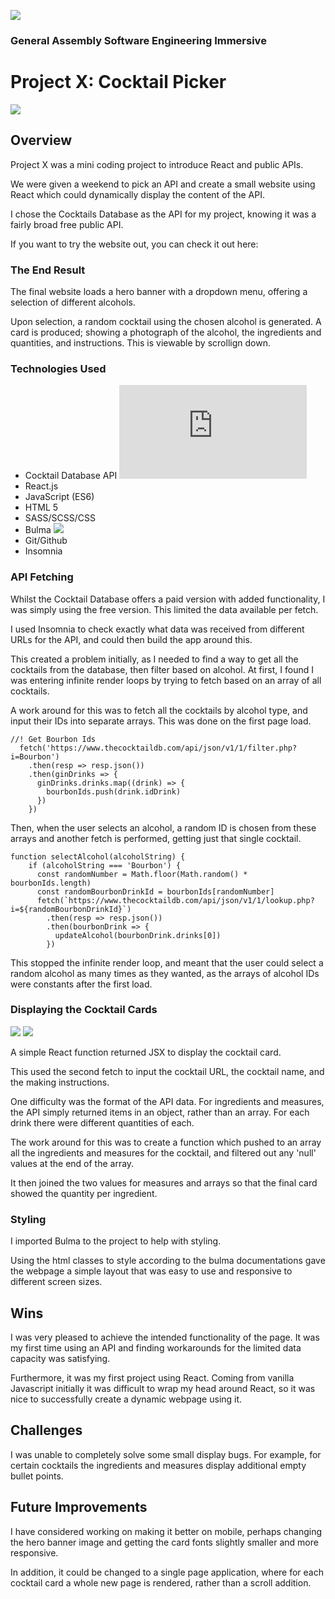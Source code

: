 ![](images/GALogo.png)

### General Assembly Software Engineering Immersive

# Project X: Cocktail Picker

![](images/Homepage.png)

## Overview

Project X was a mini coding project to introduce React and public APIs. 

We were given a weekend to pick an API and create a small website using React which could dynamically display the content of the API. 

I chose the Cocktails Database as the API for my project, knowing it was a fairly broad free public API. 

If you want to try the website out, you can check it out here: [](https://jschenk8.github.io/GAProject-X/#)

### The End Result

The final website loads a hero banner with a dropdown menu, offering a selection of different alcohols. 

Upon selection, a random cocktail using the chosen alcohol is generated. A card is produced; showing a photograph of the alcohol, the ingredients and quantities, and instructions. This is viewable by scrollign down. 

### Technologies Used

* Cocktail Database API ![](https://www.thecocktaildb.com/api.php)
* React.js
* JavaScript (ES6)
* HTML 5
* SASS/SCSS/CSS
* Bulma ![](bulma.io)
* Git/Github
* Insomnia


### API Fetching

Whilst the Cocktail Database offers a paid version with added functionality, I was simply using the free version. This limited the data available per fetch. 

I used Insomnia to check exactly what data was received from different URLs for the API, and could then build the app around this.

This created a problem initially, as I needed to find a way to get all the cocktails from the database, then filter based on alcohol. At first, I found I was entering infinite render loops by trying to fetch based on an array of all cocktails. 

A work around for this was to fetch all the cocktails by alcohol type, and input their IDs into separate arrays. This was done on the first page load. 

```
//! Get Bourbon Ids
  fetch('https://www.thecocktaildb.com/api/json/v1/1/filter.php?i=Bourbon')
    .then(resp => resp.json())
    .then(ginDrinks => {
      ginDrinks.drinks.map((drink) => {
        bourbonIds.push(drink.idDrink)
      })
    })
```

Then, when the user selects an alcohol, a random ID is chosen from these arrays and another fetch is performed, getting just that single cocktail. 

```
function selectAlcohol(alcoholString) {
    if (alcoholString === 'Bourbon') {
      const randomNumber = Math.floor(Math.random() * bourbonIds.length)
      const randomBourbonDrinkId = bourbonIds[randomNumber]
      fetch(`https://www.thecocktaildb.com/api/json/v1/1/lookup.php?i=${randomBourbonDrinkId}`)
        .then(resp => resp.json())
        .then(bourbonDrink => {
          updateAlcohol(bourbonDrink.drinks[0])
        })
```

This stopped the infinite render loop, and meant that the user could select a random alcohol as many times as they wanted, as the arrays of alcohol IDs were constants after the first load. 


### Displaying the Cocktail Cards

![](images/CocktailPhoto.png)
![](images/IngredientsandMeasures.png)

A simple React function returned JSX to display the cocktail card. 

This used the second fetch to input the cocktail URL, the cocktail name, and the making instructions. 

One difficulty was the format of the API data. For ingredients and measures, the API simply returned items in an object, rather than an array. For each drink there were different quantities of each. 

The work around for this was to create a function which pushed to an array all the ingredients and measures for the cocktail, and filtered out any 'null' values at the end of the array. 

It then joined the two values for measures and arrays so that the final card showed the quantity per ingredient. 

### Styling

I imported Bulma to the project to help with styling. 

Using the html classes to style according to the bulma documentations gave the webpage a simple layout that was easy to use and responsive to different screen sizes. 

## Wins

I was very pleased to achieve the intended functionality of the page. It was my first time using an API and finding workarounds for the limited data capacity was satisfying. 

Furthermore, it was my first project using React. Coming from vanilla Javascript initially it was difficult to wrap my head around React, so it was nice to successfully create a dynamic webpage using it. 

## Challenges

I was unable to completely solve some small display bugs. For example, for certain cocktails the ingredients and measures display additional empty bullet points. 

## Future Improvements

I have considered working on making it better on mobile, perhaps changing the hero banner image and getting the card fonts slightly smaller and more responsive. 

In addition, it could be changed to a single page application, where for each cocktail card a whole new page is rendered, rather than a scroll addition. 